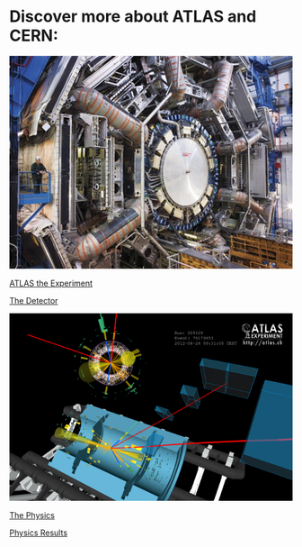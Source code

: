 # Discover more about ATLAS and CERN:

![](Pictures/ATLAS.jpg)

[ATLAS the Experiment](http://atlas.cern/discover/about)

[The Detector](http://atlas.cern/discover/detector)

![](Pictures/event_display_H2e2mu_run209109_evt76170653_2012-08-24T09-31-00.png)

[The Physics](http://home.cern/about/physics)

[Physics Results](https://twiki.cern.ch/twiki/bin/view/AtlasPublic)